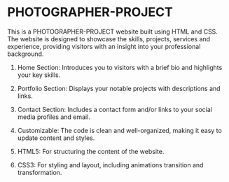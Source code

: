 # PHOTOGRAPHER-PROJECT
This is a PHOTOGRAPHER-PROJECT  website built using HTML and CSS. The website is designed to showcase the skills, projects, services and experience, providing visitors with an insight into your professional background.


1. Home Section: Introduces you to visitors with a brief bio and highlights your key skills.

2. Portfolio Section: Displays your notable projects with descriptions and links.
3. Contact Section: Includes a contact form and/or links to your social media profiles and email.
4. Customizable: The code is clean and well-organized, making it easy to update content and styles.
5. HTML5: For structuring the content of the website.
6. CSS3: For styling and layout, including animations transition and transformation.

